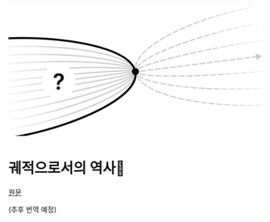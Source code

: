 ![Page Image](./images/history-as-trajectory-sectioned.png)

# 궤적으로서의 역사🔗

[원문](https://thenetworkstate.com/prologue)

(추후 번역 예정)